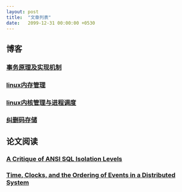 ```yaml
---  
layout: post  
title:  "文章列表"  
date:   2099-12-31 00:00:00 +0530   
---  
```

  
<style>  
.tablelines table, .tablelines td, .tablelines th {  
  border: 1px solid black;  
  }  
</style>  
  
## 博客
  
### [事务原理及实现机制](https://chenghua-root.github.io/posts/database-transaction)  
  
### [linux内存管理](https://chenghua-root.github.io/posts/virtual-memory)  
  
### [linux内核管理与进程调度](https://chenghua-root.github.io/posts/linux-kernel)  
  
### [纠删码存储](https://chenghua-root.github.io/posts/erasue-code)  
  
## 论文阅读
  
### [A Critique of ANSI SQL Isolation Levels](https://chenghua-root.github.io/posts/a-critique-of-ansi-sql-isolation-levels)  
  
### [Time, Clocks, and the Ordering of Events in a Distributed System](https://chenghua-root.github.io/posts/time-clocks-and-the-ordering-of-events-in-a-distributed-system)  
